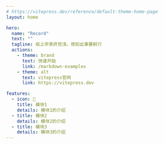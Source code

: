 ```yaml
---
# https://vitepress.dev/reference/default-theme-home-page
layout: home

hero:
  name: "Record"
  text: ""
  tagline: 纸上学来终觉浅，绝知此事要躬行
  actions:
    - theme: brand
      text: 快速开始
      link: /markdown-examples
    - theme: alt
      text: vitepress官网
      link: https://vitepress.dev

features:
  - icon: 🤔️
    title: 模块1
    details: 模块1的介绍
  - title: 模块2
    details: 模块2的介绍
  - title: 模块3
    details: 模块3的介绍
---
```



